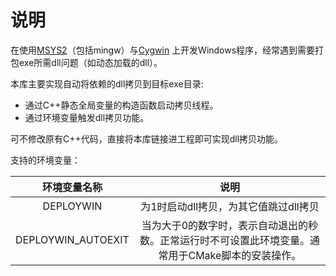 # 说明

在使用[MSYS2](https://www.msys2.org/)（包括mingw）与[Cygwin](http://cygwin.org/) 上开发Windows程序，经常遇到需要打包exe所需dll问题（如动态加载的dll）。

本库主要实现自动将依赖的dll拷贝到目标exe目录:

- 通过C++静态全局变量的构造函数启动拷贝线程。
- 通过环境变量触发dll拷贝功能。

可不修改原有C++代码，直接将本库链接进工程即可实现dll拷贝功能。

支持的环境变量：

|    环境变量名称    |                             说明                             |
| :----------------: | :----------------------------------------------------------: |
|     DEPLOYWIN      |            为1时启动dll拷贝，为其它值跳过dll拷贝             |
| DEPLOYWIN_AUTOEXIT | 当为大于0的数字时，表示自动退出的秒数。正常运行时不可设置此环境变量。通常用于CMake脚本的安装操作。 |



